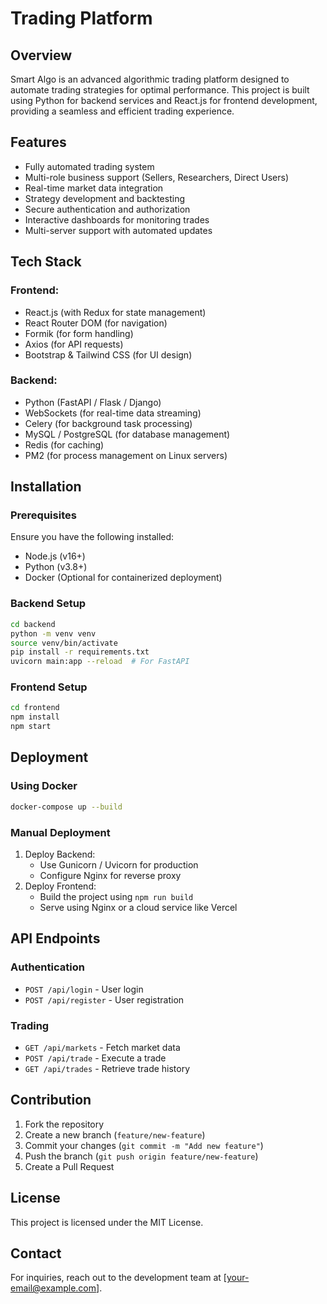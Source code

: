 # Trading Platform

## Overview
Smart Algo is an advanced algorithmic trading platform designed to automate trading strategies for optimal performance. This project is built using Python for backend services and React.js for frontend development, providing a seamless and efficient trading experience.

## Features
- Fully automated trading system
- Multi-role business support (Sellers, Researchers, Direct Users)
- Real-time market data integration
- Strategy development and backtesting
- Secure authentication and authorization
- Interactive dashboards for monitoring trades
- Multi-server support with automated updates

## Tech Stack
### Frontend:
- React.js (with Redux for state management)
- React Router DOM (for navigation)
- Formik (for form handling)
- Axios (for API requests)
- Bootstrap & Tailwind CSS (for UI design)

### Backend:
- Python (FastAPI / Flask / Django)
- WebSockets (for real-time data streaming)
- Celery (for background task processing)
- MySQL / PostgreSQL (for database management)
- Redis (for caching)
- PM2 (for process management on Linux servers)

## Installation
### Prerequisites
Ensure you have the following installed:
- Node.js (v16+)
- Python (v3.8+)
- Docker (Optional for containerized deployment)

### Backend Setup
```sh
cd backend
python -m venv venv
source venv/bin/activate  
pip install -r requirements.txt
uvicorn main:app --reload  # For FastAPI
```

### Frontend Setup
```sh
cd frontend
npm install
npm start
```

## Deployment
### Using Docker
```sh
docker-compose up --build
```

### Manual Deployment
1. Deploy Backend:
   - Use Gunicorn / Uvicorn for production
   - Configure Nginx for reverse proxy
2. Deploy Frontend:
   - Build the project using `npm run build`
   - Serve using Nginx or a cloud service like Vercel

## API Endpoints
### Authentication
- `POST /api/login` - User login
- `POST /api/register` - User registration

### Trading
- `GET /api/markets` - Fetch market data
- `POST /api/trade` - Execute a trade
- `GET /api/trades` - Retrieve trade history

## Contribution
1. Fork the repository
2. Create a new branch (`feature/new-feature`)
3. Commit your changes (`git commit -m "Add new feature"`)
4. Push the branch (`git push origin feature/new-feature`)
5. Create a Pull Request

## License
This project is licensed under the MIT License.

## Contact
For inquiries, reach out to the development team at [your-email@example.com].

